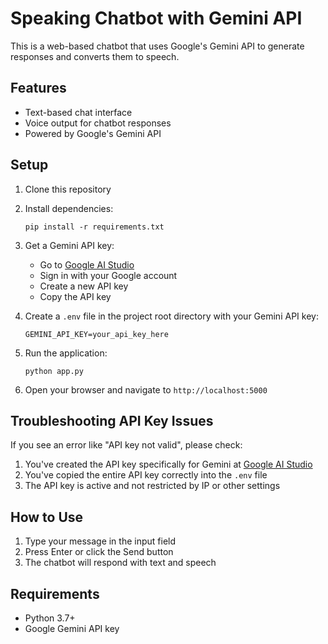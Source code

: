 # Speaking Chatbot with Gemini API

This is a web-based chatbot that uses Google's Gemini API to generate responses and converts them to speech.

## Features

- Text-based chat interface
- Voice output for chatbot responses
- Powered by Google's Gemini API

## Setup

1. Clone this repository
2. Install dependencies:
   ```
   pip install -r requirements.txt
   ```
3. Get a Gemini API key:
   - Go to [Google AI Studio](https://makersuite.google.com/app/apikey)
   - Sign in with your Google account
   - Create a new API key
   - Copy the API key

4. Create a `.env` file in the project root directory with your Gemini API key:
   ```
   GEMINI_API_KEY=your_api_key_here
   ```

5. Run the application:
   ```
   python app.py
   ```
6. Open your browser and navigate to `http://localhost:5000`

## Troubleshooting API Key Issues

If you see an error like "API key not valid", please check:

1. You've created the API key specifically for Gemini at [Google AI Studio](https://makersuite.google.com/app/apikey)
2. You've copied the entire API key correctly into the `.env` file
3. The API key is active and not restricted by IP or other settings

## How to Use

1. Type your message in the input field
2. Press Enter or click the Send button
3. The chatbot will respond with text and speech

## Requirements

- Python 3.7+
- Google Gemini API key 